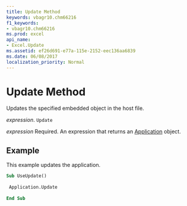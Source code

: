 ```yaml
---
title: Update Method
keywords: vbagr10.chm66216
f1_keywords:
- vbagr10.chm66216
ms.prod: excel
api_name:
- Excel.Update
ms.assetid: ef26d691-e77a-115e-2152-eec136aa6839
ms.date: 06/08/2017
localization_priority: Normal
---
```



# Update Method

Updates the specified embedded object in the host file.

_expression_. `Update`

 _expression_ Required. An expression that returns an [Application](Excel.Application-graph-object.md) object.


## Example

This example updates the application.


```vb
Sub UseUpdate() 
 
 Application.Update 
 
End Sub
```


